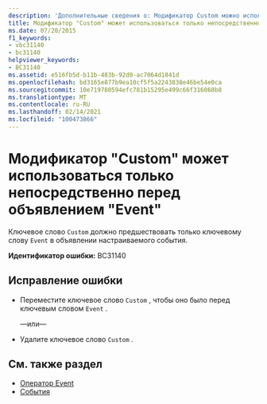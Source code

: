 ```yaml
---
description: 'Дополнительные сведения о: Модификатор Custom можно использовать только непосредственно перед объявлением "Event"'
title: Модификатор "Custom" может использоваться только непосредственно перед объявлением "Event"
ms.date: 07/20/2015
f1_keywords:
- vbc31140
- bc31140
helpviewer_keywords:
- BC31140
ms.assetid: e516fb5d-b11b-483b-92d0-ac7064d1841d
ms.openlocfilehash: bd3165e877b9ea10cf5f5a2243838e46be54e0ca
ms.sourcegitcommit: 10e719780594efc781b15295e499c66f316068b8
ms.translationtype: MT
ms.contentlocale: ru-RU
ms.lasthandoff: 02/14/2021
ms.locfileid: "100473866"
---
```

# <a name="custom-modifier-can-only-be-used-immediately-before-an-event-declaration"></a>Модификатор "Custom" может использоваться только непосредственно перед объявлением "Event"

Ключевое слово `Custom` должно предшествовать только ключевому слову `Event` в объявлении настраиваемого события.  
  
 **Идентификатор ошибки:** BC31140  
  
## <a name="to-correct-this-error"></a>Исправление ошибки  
  
- Переместите ключевое слово `Custom` , чтобы оно было перед ключевым словом `Event` .  
  
     —или—  
  
- Удалите ключевое слово `Custom` .  
  
## <a name="see-also"></a>См. также раздел

- [Оператор Event](../language-reference/statements/event-statement.md)
- [События](../programming-guide/language-features/events/index.md)
